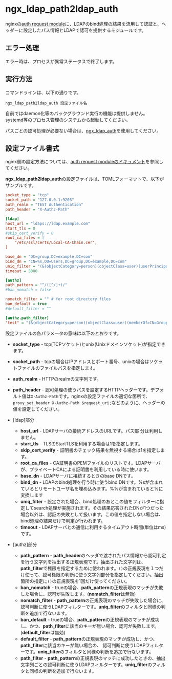 # ngx\_ldap\_path2ldap\_auth

nginxの[auth request module](http://nginx.org/en/docs/http/ngx_http_auth_request_module.html)に、LDAPのbind処理の結果を流用して認証と、ヘッダーに設定したパス情報とLDAPで認可を提供するモジュールです。

## エラー処理

エラー時は、プロセスが異常ステータスで終了します。 

## 実行方法

コマンドラインは、以下の通りです。

```
ngx_ldap_path2ldap_auth 設定ファイル名
```

自前ではdaemon化等のバックグラウンド実行の機能は提供しません。  
systemd等のプロセス管理のシステムから起動してください。

パスごとの認可処理が必要ない場合は、[ngx\_ldap\_auth](ngx_ldap_auth.md)を使用してください。

## 設定ファイル書式

nginx側の設定方法については、[auth request moduleのドキュメント](http://nginx.org/en/docs/http/ngx_http_auth_request_module.html)を参照してください。

**ngx\_ldap\_path2ldap\_auth**の設定ファイルは、TOMLフォーマットで、以下がサンプルです。

```ini
socket_type = "tcp"
socket_path = "127.0.0.1:9203"
auth_realm = "TEST Authentication"
path_header = "X-Authz-Path"

[ldap]
host_url = "ldaps://ldap.example.com"
start_tls = 0
#skip_cert_verify = 0
root_ca_files = [
	"/etc/ssl/certs/Local-CA-Chain.cer",
]

base_dn = "DC=group,DC=example,DC=com"
bind_dn = "CN=%s,OU=Users,DC=group,DC=example,DC=com"
uniq_filter = "(&(objectCategory=person)(objectClass=user)(userPrincipalName=%s@example.com))"
timeout = 5000

[authz]
path_pattern = "^/([^/]+)/"
#ban_nomatch = false

nomatch_filter = "" # for root directory files
ban_default = true
#default_filter = ""

[authz.path_filter]
"test" = "(&(objectCategory=person)(objectClass=user)(memberOf=CN=Group1,DC=example,DC=com)(userPrincipalName=%s@example.com))"
```

設定ファイルの各パラメータの意味は以下のとおりです。

* **socket\_type** - tcp(TCPソケット)とunix(Unixドメインソケット)が指定できます。
* **socket\_path** - tcpの場合はIPアドレスとポート番号、unixの場合はソケットファイルのファイルパスを指定します。
* **auth\_realm** - HTTPのrealmの文字列です。
* **path\_header** - 認可処理の使うパスを設定するHTTPヘッダーです。デフォルト値は`X-Authz-Path`です。nginxの設定ファイルの適切な箇所で、`proxy_set_header X-Authz-Path $request_uri;`などのように、ヘッダーの値を設定してください。

* \[ldap\]部分
	* **host\_url** - LDAPサーバの接続アドレスのURLです。パス部  分は利用しません。
	* **start\_tls** - TLSのStartTLSを利用する場合は1を指定します。
	* **skip\_cert\_verify** - 証明書のチェック結果を無視する場合は1を指定します。
	* **root\_ca\_files** - CA証明書のPEMファイルのリストです。LDAPサーバが、プライベートCAによる証明書を利用している時に使います。
	* **base\_dn** - LDAPサーバに接続するときのbase DNです。
	* **bind\_dn** - LDAPのbind処理を行う時に使うbind DNです。%sが含まれているとリモートユーザ名を埋め込みます。%%が含まれていると%に変換します
	* **uniq\_filter** - 設定された場合、bind処理のあとこの値をフィルターに指定してsearch処理が実施されます。その結果応答されたDNが1つだった場合以外は、認証の失敗として扱います。この値を指定しない場合は、bind処理の結果だけで判定が行われます。
	* **timeout** - LDAPサーバとの通信に利用するタイムアウト時間(単位はms)です。
* \[authz\]部分
	* **path\_pattern** - **path_header**のヘッダで渡されたパス情報から認可判定を行う文字列を抽出する正規表現です。抽出された文字列は、**path\_filter**で権限を指定するために使われます。`()`の正規表現を１つだけ使って、認可権限の判断に使う文字列部分を指定してください。抽出箇所の指定に`()`の正規表現を1回だけ使ってください。
	* **ban\_nomatch** - trueの場合、**path\_pattern**の正規表現のマッチが失敗した場合に、認可が失敗します。(**nomatch\_filter**は無効)
	* **nomatch\_filter** - **path\_pattern**の正規表現のマッチが失敗した場合に、認可判断に使うLDAPフィルターです。**uniq\_filter**のフィルタと同様の判断を追加で行ないます。
	* **ban\_default** - trueの場合、**path\_pattern**の正規表現のマッチが成功し、かつ、**path\_filter**に該当のキーが無い場合、認可が失敗します。(**default\_filter**は無効)
	* **default\_filter** - **path\_pattern**の正規表現のマッチが成功し、かつ、**path\_filter**に該当のキーが無い場合の、 認可判断に使うLDAPフィルターです。**uniq\_filter**のフィルタと同様の判断を追加で行ないます。
	* **path\_filter** - **path\_pattern**の正規表現のマッチに成功したときの、抽出文字列ごとの認可判断に使うLDAPフィルターです。**uniq\_filter**のフィルタと同様の判断を追加で行ないます。
